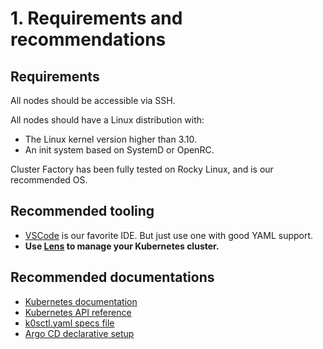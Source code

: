 # 1. Requirements and recommendations

## Requirements

All nodes should be accessible via SSH.

All nodes should have a Linux distribution with:

- The Linux kernel version higher than 3.10.
- An init system based on SystemD or OpenRC.

Cluster Factory has been fully tested on Rocky Linux, and is our recommended OS.

## Recommended tooling

- [VSCode](https://code.visualstudio.com) is our favorite IDE. But just use one with good YAML support.
- **Use [Lens](https://k8slens.dev) to manage your Kubernetes cluster.**

## Recommended documentations

- [Kubernetes documentation](https://kubernetes.io/docs/concepts/)
- [Kubernetes API reference](https://kubernetes.io/docs/reference/kubernetes-api/)
- [k0sctl.yaml specs file](https://github.com/k0sproject/k0sctl#spec-fields)
- [Argo CD declarative setup](https://argo-cd.readthedocs.io/en/stable/operator-manual/declarative-setup/)
